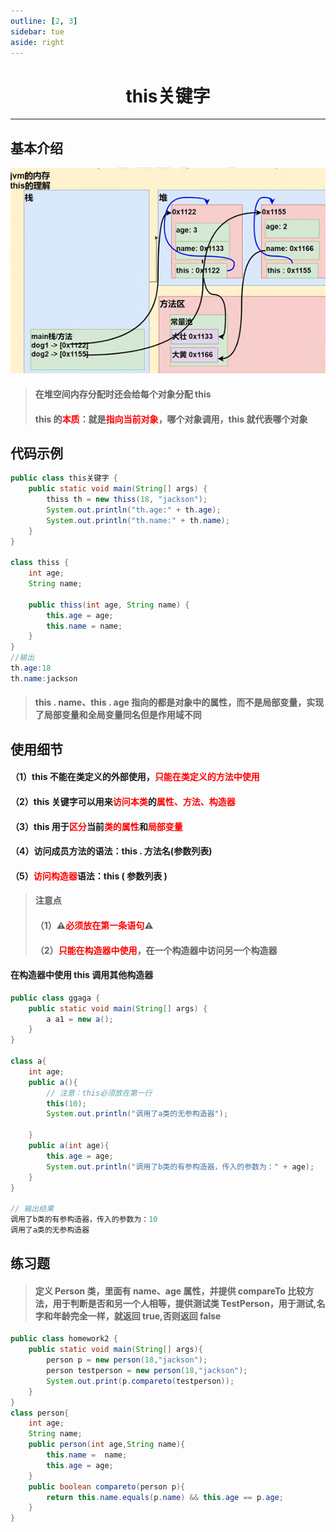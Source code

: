 ```yaml
---
outline: [2, 3]
sidebar: tue
aside: right
---
```


<h1 style="text-align: center; font-weight: bold;">this关键字</h1>

---

## 基本介绍

<img src="./this内存.png" style="width:700px;margin:0px auto"/>

> #### 在堆空间内存分配时还会给每个对象分配 this
>
> #### this 的<span style="color:red">本质</span>：就是<span style="color:red">指向当前对象</span>，哪个对象调用，this 就代表哪个对象

## 代码示例

```java
public class this关键字 {
    public static void main(String[] args) {
        thiss th = new thiss(18, "jackson");
        System.out.println("th.age:" + th.age);
        System.out.println("th.name:" + th.name);
    }
}

class thiss {
    int age;
    String name;

    public thiss(int age, String name) {
        this.age = age;
        this.name = name;
    }
}
//输出
th.age:18
th.name:jackson
```

> #### this . name、this . age 指向的都是对象中的属性，而不是局部变量，实现了局部变量和全局变量同名但是作用域不同

## 使用细节

#### （1）this 不能在类定义的外部使用，<span style="color:red">只能在类定义的方法中使用</span>

#### （2）this 关键字可以用来<span style="color:red">访问本类</span>的<span style="color:red">属性、方法、构造器</span>

#### （3）this 用于<span style="color:red">区分</span>当前<span style="color:red">类的属性</span>和<span style="color:red">局部变量</span>

#### （4）访问成员方法的语法：this . 方法名(参数列表)

#### （5）<span style="color:red">访问构造器</span>语法：this ( 参数列表 )

> #### 注意点
>
> #### （1）⚠️<span style="color:red">必须放在第一条语句</span>⚠️
>
> #### （2）<span style="color:red">只能在构造器中使用</span>，在一个构造器中访问另一个构造器

#### 在构造器中使用 this 调用其他构造器

```java
public class ggaga {
    public static void main(String[] args) {
        a a1 = new a();
    }
}

class a{
    int age;
    public a(){
        // 注意：this必须放在第一行
        this(10);
        System.out.println("调用了a类的无参构造器");

    }
    public a(int age){
        this.age = age;
        System.out.println("调用了b类的有参构造器，传入的参数为：" + age);
    }
}

// 输出结果
调用了b类的有参构造器，传入的参数为：10
调用了a类的无参构造器
```

## 练习题

> #### 定义 Person 类，里面有 name、age 属性，并提供 compareTo 比较方法，用于判断是否和另一个人相等，提供测试类 TestPerson，用于测试,名字和年龄完全一样，就返回 true,否则返回 false

```java
public class homework2 {
    public static void main(String[] args){
        person p = new person(18,"jackson");
        person testperson = new person(18,"jackson");
        System.out.print(p.compareto(testperson));
    }
}
class person{
    int age;
    String name;
    public person(int age,String name){
        this.name =  name;
        this.age = age;
    }
    public boolean compareto(person p){
        return this.name.equals(p.name) && this.age == p.age;
    }
}
```
